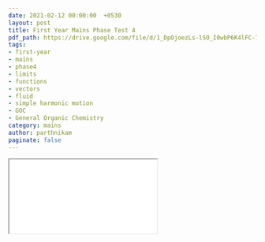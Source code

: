 ```yaml
---
date: 2021-02-12 00:00:00  +0530
layout: post
title: First Year Mains Phase Test 4
pdf_path: https://drive.google.com/file/d/1_DpOjoezLs-lSO_I0wbP6K4lFC-7aHaT/preview?usp=drive_link
tags: 
- first-year
- mains
- phase4
- limits
- functions
- vectors
- fluid 
- simple harmonic motion
- GOC
- General Organic Chemistry
category: mains
author: parthnikam
paginate: false
---
```


<iframe class="embed-pdf" src="{{ page.pdf_path }}#toolbar=0" seamless="seamless" scrolling="no" style="overflow:hidden"></iframe>
